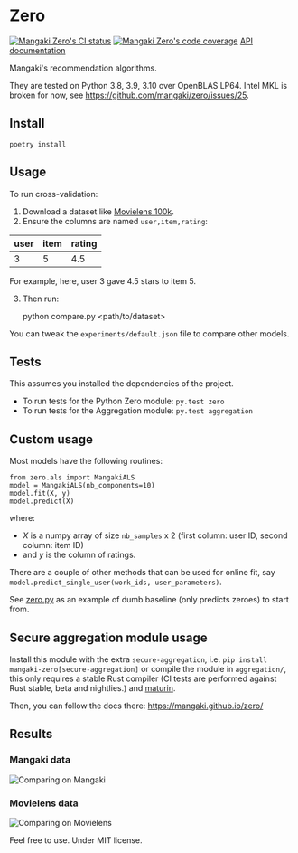 # Zero

[![Mangaki Zero's CI status](https://github.com/mangaki/zero/workflows/CI/badge.svg)](https://github.com/mangaki/zero/actions)
[![Mangaki Zero's code coverage](https://codecov.io/gh/mangaki/zero/branch/master/graph/badge.svg)](https://codecov.io/gh/mangaki/zero)
[API documentation](https://mangaki.github.io/zero/)

Mangaki's recommendation algorithms.

They are tested on Python 3.8, 3.9, 3.10 over OpenBLAS LP64. Intel MKL is broken for now, see <https://github.com/mangaki/zero/issues/25>.

## Install

	poetry install

## Usage

To run cross-validation:

1. Download a dataset like [Movielens 100k](http://files.grouplens.org/datasets/movielens/ml-latest-small.zip).
2. Ensure the columns are named `user,item,rating`:

user | item | rating
--- | --- | ---
3 | 5 | 4.5

For example, here, user 3 gave 4.5 stars to item 5.

3. Then run:

    python compare.py <path/to/dataset>

You can tweak the `experiments/default.json` file to compare other models.

## Tests

This assumes you installed the dependencies of the project.

- To run tests for the Python Zero module: `py.test zero`
- To run tests for the Aggregation module: `py.test aggregation`

## Custom usage

Most models have the following routines:

    from zero.als import MangakiALS
    model = MangakiALS(nb_components=10)
    model.fit(X, y)
    model.predict(X)

where:

- *X* is a numpy array of size `nb_samples` x 2
(first column: user ID, second column: item ID)
- and *y* is the column of ratings.

There are a couple of other methods that can be used for online fit, say `model.predict_single_user(work_ids, user_parameters)`.

See [zero.py](zero/zero.py) as an example of dumb baseline (only predicts zeroes) to start from.

## Secure aggregation module usage

Install this module with the extra `secure-aggregation`, i.e. `pip install mangaki-zero[secure-aggregation]` or compile the module in `aggregation/`, this only requires a stable Rust compiler (CI tests are performed against Rust stable, beta and nightlies.) and [maturin](https://github.com/PyO3/maturin/).

Then, you can follow the docs there: <https://mangaki.github.io/zero/>

## Results

### Mangaki data

![Comparing on Mangaki](results/mangaki.png)

### Movielens data

![Comparing on Movielens](results/movielens.png)

Feel free to use. Under MIT license.
